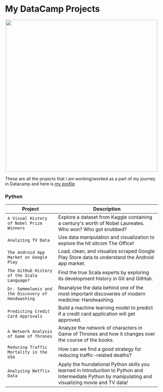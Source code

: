 # My DataCamp Projects

<p align="center"> 
<img src="https://www.datacamp.com/datacamp.png?v=20102020" width="500">
</p>

These are all the projects that I am working/worked as a part of my journey in Datacamp and here is [my profile](https://www.datacamp.com/profile/Gttz)

### Python
| Project | Description |
| --- | --- |
| `A Visual History of Nobel Prize Winners` | Explore a dataset from Kaggle containing a century's worth of Nobel Laureates. Who won? Who got snubbed? |
| `Analyzing TV Data` | Use data manipulation and visualization to explore the hit sitcom The Office! |
| `The Android App Market on Google Play` | Load, clean, and visualize scraped Google Play Store data to understand the Android app market. |
| `The GitHub History of the Scala Language?` | Find the true Scala experts by exploring its development history in Git and GitHub. |
| `Dr. Semmelweis and the Discovery of Handwashing` | Reanalyse the data behind one of the most important discoveries of modern medicine: Handwashing. |
| `Predicting Credit Card Approvals` | Build a machine learning model to predict if a credit card application will get approved. |
| `A Network Analysis of Game of Thrones` | Analyze the network of characters in Game of Thrones and how it changes over the course of the books. |
| `Reducing Traffic Mortality in the USA` | How can we find a good strategy for reducing traffic-related deaths? |
| `Analyzing Netflix Data` | Apply the foundational Python skills you learned in Introduction to Python and Intermediate Python by manipulating and visualizing movie and TV data! |
